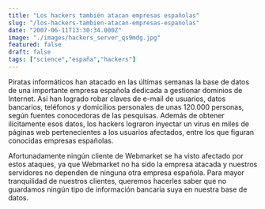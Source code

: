 ```yaml
---
title: "Los hackers también atacan empresas españolas"
slug: "/los-hackers-tambien-atacan-empresas-espanolas"
date: "2007-06-11T13:30:34.000Z"
image: "./images/hackers_server_qs9mdg.jpg"
featured: false
draft: false
tags: ["science","españa","hackers"]
---
```


Piratas informáticos han atacado en las últimas semanas la base de datos de una importante empresa española dedicada a gestionar dominios de Internet. Así han logrado robar claves de e-mail de usuarios, datos bancarios, teléfonos y domicilios personales de unas 120.000 personas, según fuentes conocedoras de las pesquisas. Además de obtener ilícitamente esos datos, los hackers lograron inyectar un virus en miles de páginas web pertenecientes a los usuarios afectados, entre los que figuran conocidas empresas españolas.

Afortunadamente ningún cliente de Webmarket se ha visto afectado por estos ataques, ya que Webmarket no ha sido la empresa atacada y nuestros servidores no dependen de ninguna otra empresa española. Para mayor tranquilidad de nuestros clientes, queremos hacerles saber que no guardamos ningún tipo de información bancaria suya en nuestra base de datos.
